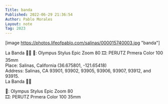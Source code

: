 ```yaml
---
Title: banda
Published: 2022-06-29 21:36:54
Author: Pablo Morales
Layout: note
Tag: 2023
---
```

[image https://photos.lifeofpablo.com/salinas/000015740003.jpg "banda"]

La Banda 🎤🥁 📸: Olympus Stylus Epic Zoom 80 🎞️: PERUTZ Prmera Color 100 35mm  
Place: Salinas, California (36.675801, -121.65418)  
Address: Salinas, CA 93901, 93902, 93905, 93906, 93907, 93912, and 93915.  
La Banda 🎤🥁  

📸: Olympus Stylus Epic Zoom 80  
🎞️: PERUTZ Prmera Color 100 35mm  
